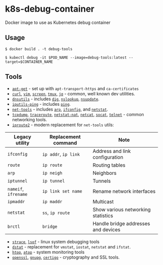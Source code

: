 # k8s-debug-container

Docker image to use as Kubernetes debug container

## Usage

`$ docker build . -t debug-tools`

`$ kubectl debug -it $POD_NAME --image=debug-tools:latest --target=$CONTAINER_NAME`

## Tools

- [`apt-get`](https://linux.die.net/man/8/apt-get) - set up with `apt-transport-https` and `ca-certificates`
- [`curl`](https://github.com/curl/curl), [`vim`](https://github.com/vim/vim), [`screen`](https://www.gnu.org/software/screen/), [`tmux`](https://github.com/tmux/tmux), [`jq`](https://github.com/stedolan/jq) - common, well known dev utilities.
- [`dnsutils`](https://packages.debian.org/stretch/dnsutils) - includes [`dig`](https://linux.die.net/man/1/dig), [`nslookup`](https://linux.die.net/man/1/nslookup), [`nsupdate`](https://linux.die.net/man/8/nsupdate).
- [`iputils-ping`](https://packages.debian.org/stretch/iputils-ping) - includes [`ping`](https://linux.die.net/man/8/ping).
- [`net-tools`](https://packages.debian.org/stretch/net-tools) - includes [`arp`](http://man7.org/linux/man-pages/man8/arp.8.html), [`ifconfig`](https://linux.die.net/man/8/ifconfig), and [`netstat`](https://linux.die.net/man/8/netstat).
- [`tcpdump`](https://www.tcpdump.org/), [`traceroute`](https://linux.die.net/man/8/traceroute), [`netstat-nat`](https://linux.die.net/man/1/netstat-nat), [`netcat`](https://linux.die.net/man/1/nc), [`socat`](https://linux.die.net/man/1/socat), [`telnet`](https://linux.die.net/man/1/telnet) - common networking tools.
- [`iproute2`](https://wiki.linuxfoundation.org/networking/iproute2) - modern replacement for `net-tools` utils:

| Legacy utility       | Replacement command  | Note                                |
| -------------------- | -------------------- | ----------------------------------- |
| `ifconfig`           | `ip addr`, `ip link` | Address and link configuration      |
| `route`              | `ip route`           | Routing tables                      |
| `arp`                | `ip neigh`           | Neighbors                           |
| `iptunnel`           | `ip tunnel`          | Tunnels                             |
| `nameif`, `ifrename` | `ip link set name`   | Rename network interfaces           |
| `ipmaddr`            | `ip maddr`           | Multicast                           |
| `netstat`            | `ss`, `ip route`     | Show various networking statistics  |
| `brctl`              | `bridge`             | Handle bridge addresses and devices |

- [`strace`](https://github.com/strace/strace), [`lsof`](https://linux.die.net/man/8/lsof) - linux system debugging tools
- [`dstat`](http://dag.wiee.rs/home-made/dstat/) - replacement for `vmstat`, `iostat`, `netstat` and `ifstat`.
- [`htop`](https://hisham.hm/htop/), [`atop`](https://www.atoptool.nl/) - system monitoring tools
- [`openssl`](https://www.openssl.org/), [`gnupg`](https://www.gnupg.org/), [`certigo`](https://github.com/square/certigo) - cryptography and SSL tools.
